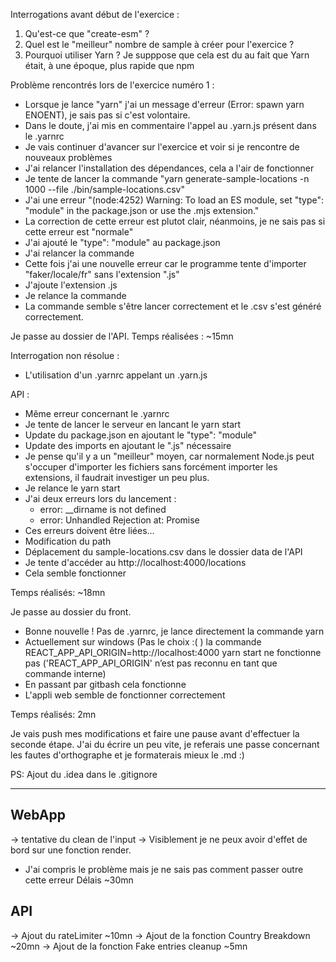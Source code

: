 Interrogations avant début de l'exercice : 
1) Qu'est-ce que "create-esm" ?
2) Quel est le "meilleur" nombre de sample à créer pour l'exercice ?
3) Pourquoi utiliser Yarn ?
   Je supppose que cela est du au fait que Yarn était, à une époque, plus rapide que npm
   
Problème  rencontrés lors de l'exercice numéro 1 :
- Lorsque je lance "yarn" j'ai un message d'erreur (Error: spawn yarn ENOENT), je sais pas si c'est volontaire.
- Dans le doute, j'ai mis en commentaire l'appel au .yarn.js présent dans le .yarnrc
- Je vais continuer d'avancer sur l'exercice et voir si je rencontre de nouveaux problèmes
- J'ai relancer l'installation des dépendances, cela a l'air de fonctionner
- Je tente de lancer la commande "yarn generate-sample-locations -n 1000 --file ./bin/sample-locations.csv"
- J'ai une erreur "(node:4252) Warning: To load an ES module, set "type": "module" in the package.json or use the .mjs extension."
- La correction de cette erreur est plutot clair, néanmoins, je ne sais pas si cette erreur est "normale"
- J'ai ajouté le "type": "module" au package.json
- J'ai relancer la commande
- Cette fois j'ai une nouvelle erreur car le programme tente d'importer "faker/locale/fr" sans l'extension ".js"
- J'ajoute l'extension .js
- Je relance la commande
- La commande semble s'être lancer correctement et le .csv s'est généré correctement.


Je passe au dossier de l'API.
Temps réalisées : ~15mn

Interrogation non résolue : 
- L'utilisation d'un .yarnrc appelant un .yarn.js
 
 API :
 - Même erreur concernant le .yarnrc
 - Je tente de lancer le serveur en lancant le yarn start
 - Update du package.json en ajoutant le "type": "module"
 - Update des imports en ajoutant le ".js" nécessaire
 - Je pense qu'il y a un "meilleur" moyen, car normalement Node.js peut s'occuper d'importer les fichiers sans forcément
 importer les extensions, il faudrait investiger un peu plus.
 - Je relance le yarn start
 - J'ai deux erreurs lors du lancement : 
    - error: __dirname is not defined
    - error: Unhandled Rejection at: Promise
- Ces erreurs doivent être liées...
- Modification du path 
- Déplacement du sample-locations.csv dans le dossier data de l'API
- Je tente d'accéder au http://localhost:4000/locations
- Cela semble fonctionner

Temps réalisés: ~18mn



Je passe au dossier du front.
- Bonne nouvelle ! Pas de .yarnrc, je lance directement la commande yarn
- Actuellement sur windows (Pas le choix :( ) la commande REACT_APP_API_ORIGIN=http://localhost:4000 yarn start ne fonctionne pas
('REACT_APP_API_ORIGIN' n’est pas reconnu en tant que commande interne)
- En passant par gitbash cela fonctionne
- L'appli web semble de fonctionner correctement

Temps réalisés: 2mn

Je vais push mes modifications et faire une pause avant d'effectuer la seconde étape.
J'ai du écrire un peu vite, je referais une passe concernant les fautes d'orthographe 
et je formaterais mieux le .md :)

PS: Ajout du .idea dans le .gitignore 

-----
WebApp
- 
 -> tentative du clean de l'input
 -> Visiblement je ne peux avoir d'effet de bord sur une fonction render.
 - J'ai compris le problème mais je ne sais pas comment passer outre cette erreur
 Délais ~30mn

API
---
 -> Ajout du rateLimiter ~10mn
 -> Ajout de la fonction Country Breakdown ~20mn
 -> Ajout de la fonction Fake entries cleanup ~5mn

    

